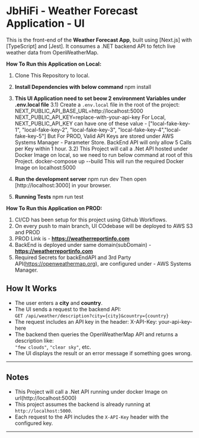#  JbHiFi - Weather Forecast Application - UI
This is the front-end of the **Weather Forecast App**, built using [Next.js] with [TypeScript] and [Jest]. 
It consumes a .NET backend API to fetch live weather data from OpenWeatherMap.


**How To Run this Application on Local:**
1) Clone This Repository to local.
2) **Install Dependencies with below command**
   npm install

3) **This UI Application need to set beow 2 environment Variables under .env.local file**
   3.1)  Create a `.env.local` file in the root of the project:
         NEXT_PUBLIC_API_BASE_URL=http://localhost:5000
         NEXT_PUBLIC_API_KEY=replace-with-your-api-key
         For Local, NEXT_PUBLIC_API_KEY can have one of these value -  ["local-fake-key-1", "local-fake-key-2", "local-fake-key-3", "local-fake-key-4","local-fake-key-5"]
         But For PROD, Valid API Keys are stored under AWS Systems Manager - Parameter Store.
         BackEnd API will only allow 5 Calls per Key within 1 hour.
   3.2) This Project will call a .Net API hosted under Docker Image on local, so we need to run below command at root of this Project.
         docker-compose up --build
         This will run the required Docker Image on localhost:5000

4) **Run the development server**
   npm run dev
   Then open [http://localhost:3000] in your browser.
5) **Running Tests**
   npm run test



**How To Run this Application on PROD:**
1)  CI/CD has been setup for this project using Github Workflows.
2)  On every push to main branch, UI COdebase will be deployed to AWS S3 and PROD
3)  PROD Link is - **https://weatherreportinfo.com**
4)  BackEnd is deployed under same domain(subDomain) - **https://weatherreportinfo.com**
5)  Required Secrets for backEndAPI and 3rd Party API(https://openweathermap.org), are configured under - AWS Systems Manager.




## How It Works
- The user enters a **city** and **country**.
- The UI sends a request to the backend API:  
  `GET /api/weather/description?city={city}&country={country}`
- The request includes an API key in the header: X-API-Key: your-api-key-here
- The backend then queries the OpenWeatherMap API and returns a description like:  
  `"few clouds"`, `"clear sky"`, etc.
- The UI displays the result or an error message if something goes wrong.
---



## Notes
- This Project will call a .Net API running under docker Image on url(http://localhost:5000)
- This project assumes the backend is already running at `http://localhost:5000`.
- Each request to the API includes the `X-API-Key` header with the configured key.
---
